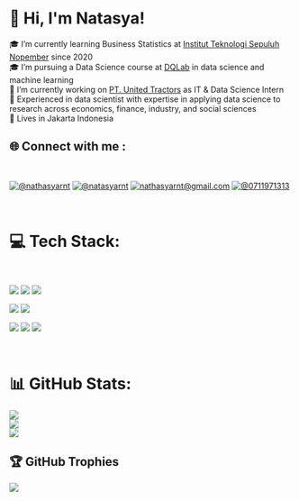 

# 👋 Hi, I'm Natasya!
🎓 I’m currently learning Business Statistics at [Institut Teknologi Sepuluh Nopember](https://www.its.ac.id/) since 2020<br/>
🎓 I’m pursuing a Data Science course at [ DQLab](https://academy.dqlab.id/) in data science and machine learning<br/>
🏢 I’m currently working on [PT. United Tractors](https://www.unitedtractors.com/) as IT & Data Science Intern<br/>
🏢 Experienced in data scientist with expertise in applying data science to research across economics, finance, industry, and social sciences<br/>
🏡 Lives in Jakarta Indonesia<br/>



## 🌐 Connect with me :
<br>

[![@nathasyarnt](https://img.icons8.com/fluency/48/000000/instagram-new.png "@nathasyarnt")](https://www.instagram.com/nathasyarnt) [![@natasyarnt](https://img.icons8.com/fluency/48/000000/linkedin.png "@natasyarnt")](https://www.linkedin.com/in/natasyarnt/) [![nathasyarnt@gmail.com](https://img.icons8.com/fluency/48/000000/apple-mail.png "@nathasyarnt@gmail.com")](nathasyarnt@gmail.com) [![@0711971313](https://img.icons8.com/fluency/48/000000/phone-disconnected.png "@+6281230623818")](tel:+6281230623818) 

<br>

# 💻 Tech Stack:
<br>

 <img src="https://github.com/Nathasyarnt/nathasyarnt/assets/154650791/5d3eee96-1ae0-4ec7-a122-846e1785df5f.png"/> <img src="https://github.com/Nathasyarnt/nathasyarnt/assets/154650791/67a48e71-15e6-4696-889c-1a07b46a1baf.png"/> <img src="https://github.com/Nathasyarnt/nathasyarnt/assets/154650791/b0f427d0-a0d9-48fa-893e-ce1d4a97da3b.png"/> 


<img src="https://github.com/Nathasyarnt/nathasyarnt/assets/154650791/65fcd51a-5eb7-4027-9e86-5b8268e6c724.png"/> <img src="https://github.com/Nathasyarnt/nathasyarnt/assets/154650791/36d06b5f-4f98-4b90-832e-1e3458a2ca3d.png"/> 

<img src="https://github.com/Nathasyarnt/nathasyarnt/assets/154650791/c7df583c-eb50-4e64-a35e-6334b9d80a40.png"/> <img src="https://github.com/Nathasyarnt/nathasyarnt/assets/154650791/3dde8448-c169-4c10-b7f5-46a123f12ae3.png"/> <img src="https://github.com/Nathasyarnt/nathasyarnt/assets/154650791/09cee177-0720-4e65-915c-13a24f26a27c.png"/>

<br>

# 📊 GitHub Stats:
![](https://github-readme-stats.vercel.app/api?username=nathasyarnt&theme=vision-friendly-dark&hide_border=false&include_all_commits=true&count_private=true)<br/>
![](https://github-readme-streak-stats.herokuapp.com/?user=nathasyarnt&theme=vision-friendly-dark&hide_border=false)<br/>
![](https://github-readme-stats.vercel.app/api/top-langs/?username=nathasyarnt&theme=vision-friendly-dark&hide_border=false&include_all_commits=true&count_private=true&layout=compact)

## 🏆 GitHub Trophies
![](https://github-profile-trophy.vercel.app/?username=nathasyarnt&theme=juicyfresh&no-frame=false&no-bg=true&margin-w=4)

<!-- Proudly created with GPRM ( https://gprm.itsvg.in ) -->
